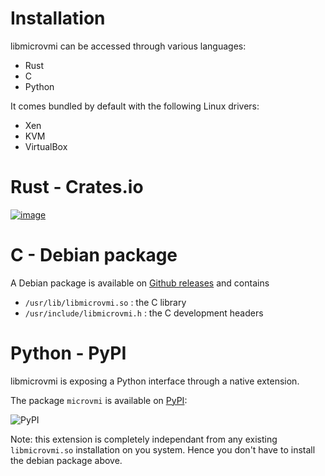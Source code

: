 # Installation

libmicrovmi can be accessed through various languages:
- Rust
- C
- Python

It comes bundled by default with the following Linux drivers:
- Xen
- KVM
- VirtualBox

# Rust - Crates.io

[![image](https://img.shields.io/crates/v/microvmi.svg)](https://crates.io/crates/microvmi)

# C - Debian package

A Debian package is available on [Github releases](https://github.com/Wenzel/libmicrovmi/releases) and contains

- `/usr/lib/libmicrovmi.so` : the C library
- `/usr/include/libmicrovmi.h` : the C development headers

# Python - PyPI

libmicrovmi is exposing a Python interface through a native extension.

The package `microvmi` is available on [PyPI](https://pypi.org/project/microvmi/):

![PyPI](https://img.shields.io/pypi/v/microvmi?style=for-the-badge)

Note: this extension is completely independant from any existing `libmicrovmi.so` installation on you system. Hence you don't have to install the debian package above.
